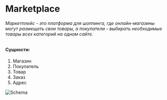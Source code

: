 # Marketplace

<h6>Маркетплейс - это платформа для шоппинга, где онлайн-магазины могут размещать свои товары, а покупатели - выбирать необходимые товары всех категорий на одном сайте. </h6>
  
  <h4>Сущности:</h4>
  <ol>
  <li>Магазин
    <li>Покупатель
      <li>Товар
        <li>Заказ
          <li>Адрес
</ol>

![Schema](Marketplace.png)
